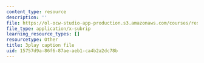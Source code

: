 ```yaml
---
content_type: resource
description: ''
file: https://ol-ocw-studio-app-production.s3.amazonaws.com/courses/res-18-006-calculus-revisited-single-variable-calculus-fall-2010/15757d9a86f687aeaeb1ca4b2a2dc78b_IVVwFEnmFUk.srt
file_type: application/x-subrip
learning_resource_types: []
resourcetype: Other
title: 3play caption file
uid: 15757d9a-86f6-87ae-aeb1-ca4b2a2dc78b
---
```

